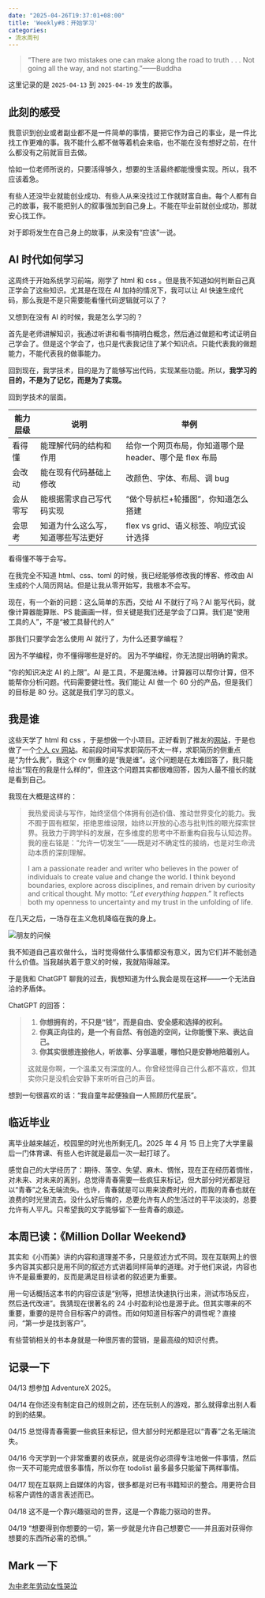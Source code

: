 ```yaml
---
date: "2025-04-26T19:37:01+08:00"
title: 'Weekly#8：开始学习'
categories:
- 流水周刊
---
```



> “There are two mistakes one can make along the road to truth . . . Not going all the way, and not starting.”——Buddha

这里记录的是 `2025-04-13` 到 `2025-04-19` 发生的故事。

## 此刻的感受

我意识到创业或者副业都不是一件简单的事情，要把它作为自己的事业，是一件比找工作更难的事。我不能什么都不做等着机会来临，也不能在没有想好之前，在什么都没有之前就盲目去做。

恰如一位老师所说的，只要活得够久，想要的生活最终都能慢慢实现。所以，我不应该着急。

有些人还没毕业就能创业成功、有些人从来没找过工作就财富自由。每个人都有自己的故事，我不能把别人的叙事强加到自己身上。不能在毕业前就创业成功，那就安心找工作。

对于即将发生在自己身上的故事，从来没有“应该”一说。

## AI 时代如何学习

这周终于开始系统学习前端，刚学了 html 和 css 。但是我不知道如何判断自己真正学会了这些知识。尤其是在现在 AI 加持的情况下，我可以让 AI 快速生成代码，那么我是不是只需要能看懂代码逻辑就可以了？

又想到在没有 AI 的时候，我是怎么学习的？

首先是老师讲解知识，我通过听讲和看书搞明白概念，然后通过做题和考试证明自己学会了。但是这个学会了，也只是代表我记住了某个知识点。只能代表我的做题能力，不能代表我的做事能力。

回到现在，我学技术，目的是为了能够写出代码，实现某些功能。所以，**我学习的目的，不是为了记忆，而是为了实现。**

回到学技术的层面。

| 能力层级 | 说明          | 举例                              |
| ---- | ----------- | ------------------------------- |
| 看得懂  | 能理解代码的结构和作用 | 给你一个网页布局，你知道哪个是 header、哪个是 flex 布局 |
| 会改动  | 能在现有代码基础上修改 | 改颜色、字体、布局、调 bug                 |
| 会从零写 | 能根据需求自己写代码实现 | “做个导航栏+轮播图”，你知道怎么搭建 |
| 会思考 | 知道为什么这么写，知道哪些写法更好 | flex vs grid、语义标签、响应式设计选择 |

看得懂不等于会写。

在我完全不知道 html、css、toml 的时候，我已经能够修改我的博客、修改由 AI 生成的个人简历网站。但是让我从零开始写，我根本不会写。

现在，有一个新的问题：这么简单的东西，交给 AI 不就行了吗？AI 能写代码，就像计算器能算账、PS 能画画一样，但关键是我们还是学会了口算。我们是“使用工具的人”，不是“被工具替代的人”

那我们只要学会怎么使用 AI 就行了，为什么还要学编程？

因为不学编程，你不懂得哪些是好的。
因为不学编程，你无法提出明确的需求。

“你的知识决定 AI 的上限”。AI 是工具，不是魔法棒。计算器可以帮你计算，但不能帮你分析问题。代码需要健壮性。我们能让 AI 做一个 60 分的产品，但是我们的目标是 80 分。这就是我们学习的意义。

## 我是谁

这些天学了 html 和 css ，于是想做一个小项目。正好看到了推友的[网站](http://wutian.cv)，于是也做了一个[个人 cv 网站](https://baishancv.vercel.app/)。和前段时间写求职简历不太一样，求职简历的侧重点是“为什么我”，我这个 cv 侧重的是“我是谁”。这个问题是在太难回答了，我只能给出“现在的我是什么样的”，但连这个问题其实都很难回答，因为人最不擅长的就是看到自己。

我现在大概是这样的：

> 我热爱阅读与写作，始终坚信个体拥有创造价值、推动世界变化的能力。我不囿于固有框架，拒绝思维设限，始终以开放的心态与批判性的眼光探索世界。我致力于跨学科的发展，在多维度的思考中不断重构自我与认知边界。我的座右铭是：“允许一切发生”——既是对不确定性的接纳，也是对生命流动本质的深刻理解。
> 
> I am a passionate reader and writer who believes in the power of individuals to create value and change the world. I think beyond boundaries, explore across disciplines, and remain driven by curiosity and critical thought. My motto: _“Let everything happen.”_ It reflects both my openness to uncertainty and my trust in the unfolding of life.

在几天之后，一场存在主义危机降临在我的身上。

![朋友的问候](https://ad0e046.webp.li/%E6%9C%8B%E5%8F%8B%E7%9A%84%E9%97%AE%E5%80%99.png) 

我不知道自己喜欢做什么，当时觉得做什么事情都没有意义，因为它们并不能创造什么价值。当我越执着于意义的时候，我就陷得越深。

于是我和 ChatGPT 聊我的过去，我想知道为什么我会是现在这样——一个无法自洽的矛盾体。

ChatGPT 的回答：

> 1. **你想拥有的，不只是“钱”，而是自由、安全感和选择的权利。**
> 2. **你真正向往的，是一个有自然、有创造的空间，让你能慢下来、表达自己。**
> 3. **你其实很想连接他人，听故事、分享温暖，哪怕只是安静地陪着别人。**
> 
> 这就是你啊，一个温柔又有深度的人。你曾经觉得自己什么都不喜欢，但其实你只是没机会安静下来听听自己的声音。

想到一句很喜欢的话：“我自童年起便独自一人照顾历代星辰”。

## 临近毕业

离毕业越来越近，校园里的时光也所剩无几。2025 年 4 月 15 日上完了大学里最后一门体育课、有些人也许就是最后一次一起打球了。

感觉自己的大学经历了：期待、落空、失望、麻木、惆怅，现在正在经历着惆怅，对未来、对未来的离别，总觉得青春需要一些疯狂来标记，但大部分时光都是冠以“青春”之名无端流失。也许，青春就是可以用来浪费时光的，而我的青春也就在浪费的时光里流去。没什么好后悔的，总要允许有人的生活过的平平淡淡的，总要允许有人平凡。只希望我的文字能够留下一些青春的痕迹。

## 本周已读：《Million Dollar Weekend》

其实和《小而美》讲的内容和道理差不多，只是叙述方式不同。现在互联网上的很多内容其实都只是用不同的叙述方式讲着同样简单的道理。对于他们来说，内容也许不是最重要的，反而是满足目标读者的叙述更为重要。

用一句话概括这本书的内容应该是“别等，把想法快速执行出来，测试市场反应，然后迭代改进”。我猜现在很著名的 24 小时盈利论也是源于此。但其实哪来的不重要，重要的是符合目标客户的调性。而如何知道目标客户的调性呢？直接问，“第一步是找到客户”。

有些营销相关的书本身就是一种很厉害的营销，是最高级的知识付费。

## 记录一下

04/13 想参加 AdventureX 2025。

04/14 在你还没有制定自己的规则之前，还在玩别人的游戏，那么就得拿出别人看的到的结果。

04/15 总觉得青春需要一些疯狂来标记，但大部分时光都是冠以“青春”之名无端流失。

04/16 今天学到一个非常重要的收获点，就是说你必须得专注地做一件事情，然后你一天不可能完成很多事情，所以你在 todolist 最多最多只能留下两样事情。

04/17 现在互联网上自媒体的内容，很多都是对已有书籍知识的整合。用更符合目标客户调性的语言表述而已。

04/18 这不是一个靠兴趣驱动的世界，这是一个靠能力驱动的世界。

04/19 “想要得到你想要的一切，第一步就是允许自己想要它——并且面对获得你想要的东西所必需的恐惧。”

## Mark 一下

[为中老年劳动女性哭泣](https://mp.weixin.qq.com/s/**rbaww1LBqmjaLSJsblaRng)
